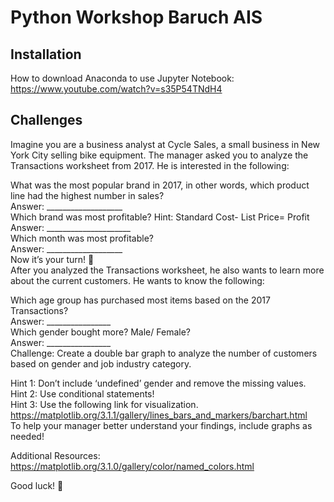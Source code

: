 # Python Workshop Baruch AIS

## Installation
How to download Anaconda to use Jupyter Notebook: https://www.youtube.com/watch?v=s35P54TNdH4

## Challenges
Imagine you are a business analyst at Cycle Sales, a small business in New York City selling bike equipment. The manager asked you to analyze the Transactions worksheet from 2017. He is interested in the following:

What was the most popular brand in 2017, in other words, which product line had the highest number in sales? <br/>
Answer: ___________________ <br/>
Which brand was most profitable? Hint: Standard Cost- List Price= Profit <br/>
Answer: _____________________ <br/>
Which month was most profitable? <br/>
Answer: ___________________<br/>
Now it’s your turn! 
<br/>
After you analyzed the Transactions worksheet, he also wants to learn more about the current customers. He wants to know the following:<br/>

Which age group has purchased most items based on the 2017 Transactions? <br/>
Answer: ________________<br/>
Which gender bought more? Male/ Female?<br/>
Answer: ________________<br/>
Challenge: Create a double bar graph to analyze the number of customers based on gender and job industry category. 

Hint 1: Don’t include ‘undefined’ gender and remove the missing values. <br/>
Hint 2: Use conditional statements! <br/>
Hint 3: Use the following link for visualization. https://matplotlib.org/3.1.1/gallery/lines_bars_and_markers/barchart.html<br/>
To help your manager better understand your findings, include graphs as needed!<br/>

Additional Resources: https://matplotlib.org/3.1.0/gallery/color/named_colors.html<br/>

Good luck! <br/>
